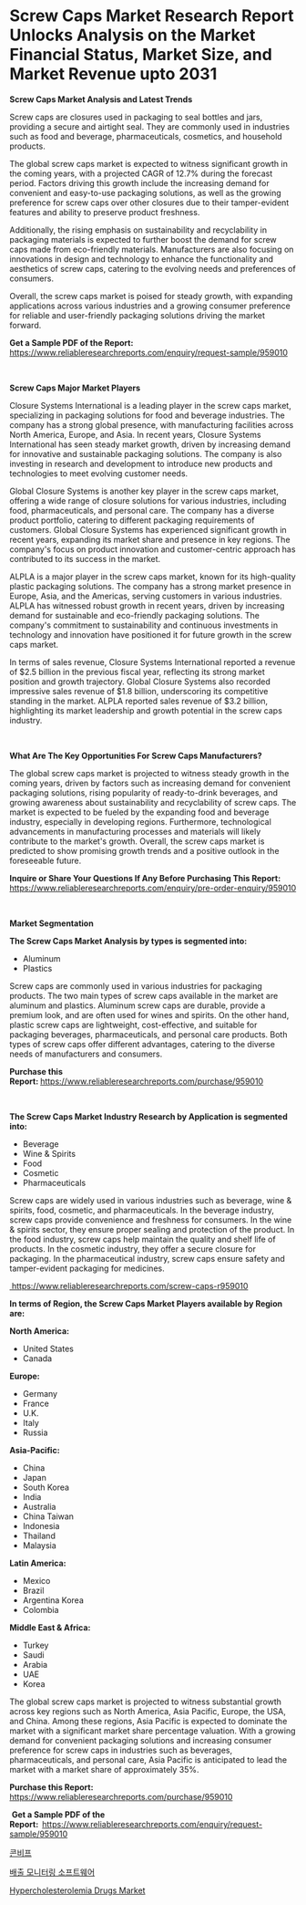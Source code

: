 <p><h1>Screw Caps Market Research Report Unlocks Analysis on the Market Financial Status, Market Size, and Market Revenue upto 2031</h1></p><p><strong>Screw Caps Market Analysis and Latest Trends</strong></p>
<p><p>Screw caps are closures used in packaging to seal bottles and jars, providing a secure and airtight seal. They are commonly used in industries such as food and beverage, pharmaceuticals, cosmetics, and household products.</p><p>The global screw caps market is expected to witness significant growth in the coming years, with a projected CAGR of 12.7% during the forecast period. Factors driving this growth include the increasing demand for convenient and easy-to-use packaging solutions, as well as the growing preference for screw caps over other closures due to their tamper-evident features and ability to preserve product freshness.</p><p>Additionally, the rising emphasis on sustainability and recyclability in packaging materials is expected to further boost the demand for screw caps made from eco-friendly materials. Manufacturers are also focusing on innovations in design and technology to enhance the functionality and aesthetics of screw caps, catering to the evolving needs and preferences of consumers.</p><p>Overall, the screw caps market is poised for steady growth, with expanding applications across various industries and a growing consumer preference for reliable and user-friendly packaging solutions driving the market forward.</p></p>
<p><strong>Get a Sample PDF of the Report:&nbsp;</strong> <a href="https://www.reliableresearchreports.com/enquiry/request-sample/959010">https://www.reliableresearchreports.com/enquiry/request-sample/959010</a></p>
<p>&nbsp;</p>
<p><strong>Screw Caps Major Market Players</strong></p>
<p><p>Closure Systems International is a leading player in the screw caps market, specializing in packaging solutions for food and beverage industries. The company has a strong global presence, with manufacturing facilities across North America, Europe, and Asia. In recent years, Closure Systems International has seen steady market growth, driven by increasing demand for innovative and sustainable packaging solutions. The company is also investing in research and development to introduce new products and technologies to meet evolving customer needs.</p><p>Global Closure Systems is another key player in the screw caps market, offering a wide range of closure solutions for various industries, including food, pharmaceuticals, and personal care. The company has a diverse product portfolio, catering to different packaging requirements of customers. Global Closure Systems has experienced significant growth in recent years, expanding its market share and presence in key regions. The company's focus on product innovation and customer-centric approach has contributed to its success in the market.</p><p>ALPLA is a major player in the screw caps market, known for its high-quality plastic packaging solutions. The company has a strong market presence in Europe, Asia, and the Americas, serving customers in various industries. ALPLA has witnessed robust growth in recent years, driven by increasing demand for sustainable and eco-friendly packaging solutions. The company's commitment to sustainability and continuous investments in technology and innovation have positioned it for future growth in the screw caps market.</p><p>In terms of sales revenue, Closure Systems International reported a revenue of $2.5 billion in the previous fiscal year, reflecting its strong market position and growth trajectory. Global Closure Systems also recorded impressive sales revenue of $1.8 billion, underscoring its competitive standing in the market. ALPLA reported sales revenue of $3.2 billion, highlighting its market leadership and growth potential in the screw caps industry.</p></p>
<p>&nbsp;</p>
<p><strong>What Are The Key Opportunities For Screw Caps Manufacturers?</strong></p>
<p><p>The global screw caps market is projected to witness steady growth in the coming years, driven by factors such as increasing demand for convenient packaging solutions, rising popularity of ready-to-drink beverages, and growing awareness about sustainability and recyclability of screw caps. The market is expected to be fueled by the expanding food and beverage industry, especially in developing regions. Furthermore, technological advancements in manufacturing processes and materials will likely contribute to the market's growth. Overall, the screw caps market is predicted to show promising growth trends and a positive outlook in the foreseeable future.</p></p>
<p><strong>Inquire or Share Your Questions If Any Before Purchasing This Report:</strong> <a href="https://www.reliableresearchreports.com/enquiry/pre-order-enquiry/959010">https://www.reliableresearchreports.com/enquiry/pre-order-enquiry/959010</a></p>
<p>&nbsp;</p>
<p><strong>Market Segmentation</strong></p>
<p><strong>The Screw Caps Market Analysis by types is segmented into:</strong></p>
<p><ul><li>Aluminum</li><li>Plastics</li></ul></p>
<p><p>Screw caps are commonly used in various industries for packaging products. The two main types of screw caps available in the market are aluminum and plastics. Aluminum screw caps are durable, provide a premium look, and are often used for wines and spirits. On the other hand, plastic screw caps are lightweight, cost-effective, and suitable for packaging beverages, pharmaceuticals, and personal care products. Both types of screw caps offer different advantages, catering to the diverse needs of manufacturers and consumers.</p></p>
<p><strong>Purchase this Report:&nbsp;</strong><a href="https://www.reliableresearchreports.com/purchase/959010">https://www.reliableresearchreports.com/purchase/959010</a></p>
<p>&nbsp;</p>
<p><strong>The Screw Caps Market Industry Research by Application is segmented into:</strong></p>
<p><ul><li>Beverage</li><li>Wine & Spirits</li><li>Food</li><li>Cosmetic</li><li>Pharmaceuticals</li></ul></p>
<p><p>Screw caps are widely used in various industries such as beverage, wine & spirits, food, cosmetic, and pharmaceuticals. In the beverage industry, screw caps provide convenience and freshness for consumers. In the wine & spirits sector, they ensure proper sealing and protection of the product. In the food industry, screw caps help maintain the quality and shelf life of products. In the cosmetic industry, they offer a secure closure for packaging. In the pharmaceutical industry, screw caps ensure safety and tamper-evident packaging for medicines.</p></p>
<p><a href="https://www.reliableresearchreports.com/screw-caps-r959010">&nbsp;https://www.reliableresearchreports.com/screw-caps-r959010</a></p>
<p><strong>In terms of Region, the Screw Caps Market Players available by Region are:</strong></p>
<p>
    <p> <strong> North America: </strong>
        <ul>
            <li>United States</li>
            <li>Canada</li>
        </ul>
        </p> 
    <p> <strong> Europe: </strong>
        <ul>
            <li>Germany</li>
            <li>France</li>
            <li>U.K.</li>
            <li>Italy</li>
            <li>Russia</li>
        </ul>
        </p> 
    <p> <strong> Asia-Pacific: </strong>
        <ul>
            <li>China</li>
            <li>Japan</li>
            <li>South Korea</li>
            <li>India</li>
            <li>Australia</li>
            <li>China Taiwan</li>
            <li>Indonesia</li>
            <li>Thailand</li>
            <li>Malaysia</li>
        </ul>
        </p> 
    <p> <strong> Latin America: </strong>
        <ul>
            <li>Mexico</li>
            <li>Brazil</li>
            <li>Argentina Korea</li>
            <li>Colombia</li>
        </ul>
        </p> 
    <p> <strong> Middle East & Africa: </strong>
        <ul>
            <li>Turkey</li>
            <li>Saudi</li>
            <li>Arabia</li>
            <li>UAE</li>
            <li>Korea</li>
        </ul>
    </p>
    </p>
<p><p>The global screw caps market is projected to witness substantial growth across key regions such as North America, Asia Pacific, Europe, the USA, and China. Among these regions, Asia Pacific is expected to dominate the market with a significant market share percentage valuation. With a growing demand for convenient packaging solutions and increasing consumer preference for screw caps in industries such as beverages, pharmaceuticals, and personal care, Asia Pacific is anticipated to lead the market with a market share of approximately 35%.</p></p>
<p><strong>Purchase this Report: </strong><a href="https://www.reliableresearchreports.com/purchase/959010">https://www.reliableresearchreports.com/purchase/959010</a></p>
<p>&nbsp;<strong>Get a Sample PDF of the Report:&nbsp;&nbsp;</strong><a href="https://www.reliableresearchreports.com/enquiry/request-sample/959010">https://www.reliableresearchreports.com/enquiry/request-sample/959010</a></p>
<p><strong></strong></p>
<p><p><a href="https://github.com/lzrvbyqzftro57/Market-Research-Report-List-2/blob/main/538949578209.md">콘비프</a></p><p><a href="https://medium.com/@lilmama456456/%EB%B0%B0%EC%B6%9C-%EB%AA%A8%EB%8B%88%ED%84%B0%EB%A7%81-%EC%86%8C%ED%94%84%ED%8A%B8%EC%9B%A8%EC%96%B4-%EC%8B%9C%EC%9E%A5%EC%9D%80-%EC%8B%9C%EC%9E%A5-%EC%A0%90%EC%9C%A0%EC%9C%A8-%ED%81%AC%EA%B8%B0-%EB%B0%8F-2031%EB%85%84%EA%B9%8C%EC%A7%80%EC%9D%98-%EC%98%88%EC%83%81-%EC%98%88%EC%B8%A1%EC%97%90-%EC%B4%88%EC%A0%90%EC%9D%84-%EB%A7%9E%EC%B6%A5%EB%8B%88%EB%8B%A4-66a6d38c313d">배출 모니터링 소프트웨어</a></p><p><a href="https://github.com/RoccoManning/Market-Research-Report-List-5/blob/main/hypercholesterolemia-drugs-market.md">Hypercholesterolemia Drugs Market</a></p></p>